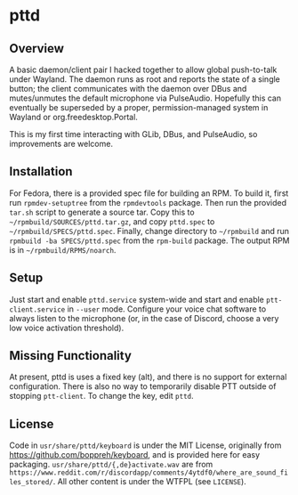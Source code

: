 # pttd

## Overview

A basic daemon/client pair I hacked together to allow global push-to-talk under Wayland. The daemon runs as root and reports the state of a single button; the client communicates with the daemon over DBus and mutes/unmutes the default microphone via PulseAudio. Hopefully this can eventually be superseded by a proper, permission-managed system in Wayland or org.freedesktop.Portal.

This is my first time interacting with GLib, DBus, and PulseAudio, so improvements are welcome.


## Installation

For Fedora, there is a provided spec file for building an RPM. To build it, first run `rpmdev-setuptree` from the `rpmdevtools` package. Then run the provided `tar.sh` script to generate a source tar. Copy this to `~/rpmbuild/SOURCES/pttd.tar.gz`, and copy `pttd.spec` to `~/rpmbuild/SPECS/pttd.spec`. Finally, change directory to `~/rpmbuild` and run `rpmbuild -ba SPECS/pttd.spec` from the `rpm-build` package. The output RPM is in `~/rpmbuild/RPMS/noarch`.

## Setup

Just start and enable `pttd.service` system-wide and start and enable `ptt-client.service` in `--user` mode. Configure your voice chat software to always listen to the microphone (or, in the case of Discord, choose a very low voice activation threshold).

## Missing Functionality

At present, pttd is uses a fixed key (alt), and there is no support for external configuration. There is also no way to temporarily disable PTT outside of stopping `ptt-client`. To change the key, edit `pttd`.

## License

Code in `usr/share/pttd/keyboard` is under the MIT License, originally from https://github.com/boppreh/keyboard, and is provided here for easy packaging. `usr/share/pttd/{,de}activate.wav` are from `https://www.reddit.com/r/discordapp/comments/4ytdf0/where_are_sound_files_stored/`. All other content is under the WTFPL (see `LICENSE`).
